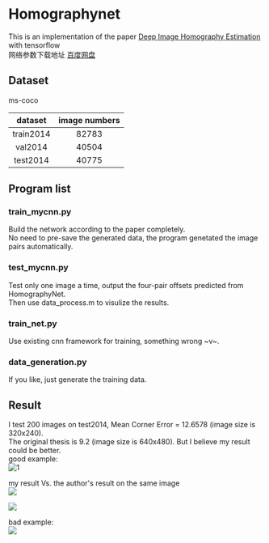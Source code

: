 # Homographynet
This is an implementation of the paper [Deep Image Homography Estimation](https://arxiv.org/pdf/1606.03798.pdf) with tensorflow  
网络参数下载地址 [百度网盘](https://pan.baidu.com/s/1aKY5oQ3teR2C5pLTh1z38Q)

## Dataset
ms-coco 

| dataset | image numbers |
|:---:|:---:|
|train2014|82783|
|val2014|40504|
|test2014|40775|

## Program list
### train_mycnn.py
Build the network according to the paper completely.  
No need to pre-save the generated data, the program genetated the image pairs automatically.
### test_mycnn.py
Test only one image a time, output the four-pair offsets predicted from HomographyNet.  
Then use data_process.m to visulize the results.
### train_net.py
Use existing cnn framework for training, something wrong ~v~.
### data_generation.py
If you like, just generate the training data.
## Result
I test 200 images on test2014, Mean Corner Error = 12.6578 (image size is 320x240).  
The original thesis is 9.2 (image size is 640x480). But I believe my result could be better.  
good example:  
![1](http://ogmp8tdqb.bkt.clouddn.com//18-3-11/23908165.jpg)

my result Vs. the author's result on the same image  
![](http://ogmp8tdqb.bkt.clouddn.com//18-1-8/40994198.jpg)  

![](http://ogmp8tdqb.bkt.clouddn.com//18-3-11/21701013.jpg)  

bad example:  
![](http://ogmp8tdqb.bkt.clouddn.com//18-1-8/91429979.jpg)
